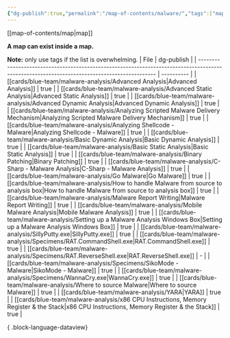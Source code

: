 ```yaml
---
{"dg-publish":true,"permalink":"/map-of-contents/malware/","tags":["map"]}
---
```


[[map-of-contents/map\|map]]

**A map can exist inside a map.**

**Note:** only use tags if the list is overwhelming.
| File                                                                                                                                         | dg-publish |
| -------------------------------------------------------------------------------------------------------------------------------------------- | ---------- |
| [[cards/blue-team/malware-analysis/Advanced Analysis\|Advanced Analysis]]                                                                 | true       |
| [[cards/blue-team/malware-analysis/Advanced Static Analysis\|Advanced Static Analysis]]                                                   | true       |
| [[cards/blue-team/malware-analysis/Advanced Dynamic Analysis\|Advanced Dynamic Analysis]]                                                 | true       |
| [[cards/blue-team/malware-analysis/Analyzing Scripted Malware Delivery Mechanism\|Analyzing Scripted Malware Delivery Mechanism]]         | true       |
| [[cards/blue-team/malware-analysis/Analyzing Shellcode - Malware\|Analyzing Shellcode - Malware]]                                         | true       |
| [[cards/blue-team/malware-analysis/Basic Dynamic Analysis\|Basic Dynamic Analysis]]                                                       | true       |
| [[cards/blue-team/malware-analysis/Basic Static Analysis\|Basic Static Analysis]]                                                         | true       |
| [[cards/blue-team/malware-analysis/Binary Patching\|Binary Patching]]                                                                     | true       |
| [[cards/blue-team/malware-analysis/C-Sharp - Malware Analysis\|C-Sharp - Malware Analysis]]                                               | true       |
| [[cards/blue-team/malware-analysis/Go Malware\|Go Malware]]                                                                               | true       |
| [[cards/blue-team/malware-analysis/How to handle Malware from source to analysis box\|How to handle Malware from source to analysis box]] | true       |
| [[cards/blue-team/malware-analysis/Malware Report Writing\|Malware Report Writing]]                                                       | true       |
| [[cards/blue-team/malware-analysis/Mobile Malware Analysis\|Mobile Malware Analysis]]                                                     | true       |
| [[cards/blue-team/malware-analysis/Setting up a Malware Analysis Windows Box\|Setting up a Malware Analysis Windows Box]]                 | true       |
| [[cards/blue-team/malware-analysis/SillyPutty.exe\|SillyPutty.exe]]                                                                       | true       |
| [[cards/blue-team/malware-analysis/Specimens/RAT.CommandShell.exe\|RAT.CommandShell.exe]]                                                 | true       |
| [[cards/blue-team/malware-analysis/Specimens/RAT.ReverseShell.exe\|RAT.ReverseShell.exe]]                                                 | \-         |
| [[cards/blue-team/malware-analysis/Specimens/SikoMode - Malware\|SikoMode - Malware]]                                                     | true       |
| [[cards/blue-team/malware-analysis/Specimens/WannaCry.exe\|WannaCry.exe]]                                                                 | true       |
| [[cards/blue-team/malware-analysis/Where to source Malware\|Where to source Malware]]                                                     | true       |
| [[cards/blue-team/malware-analysis/YARA\|YARA]]                                                                                           | true       |
| [[cards/blue-team/malware-analysis/x86 CPU Instructions, Memory Register & the Stack\|x86 CPU Instructions, Memory Register & the Stack]] | true       |

{ .block-language-dataview}
